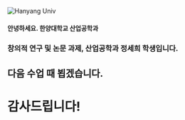 ![Hanyang Univ](http://www.hanyang.ac.kr/html-repositories/images/custom/introduction/img_hy0104_02_0102.png)
#### 안녕하세요. 한양대학교 산업공학과 
### 창의적 연구 및 논문 과제, 산업공학과 정세희 학생입니다.
## 다음 수업 때 뵙겠습니다.
# 감사드립니다!
